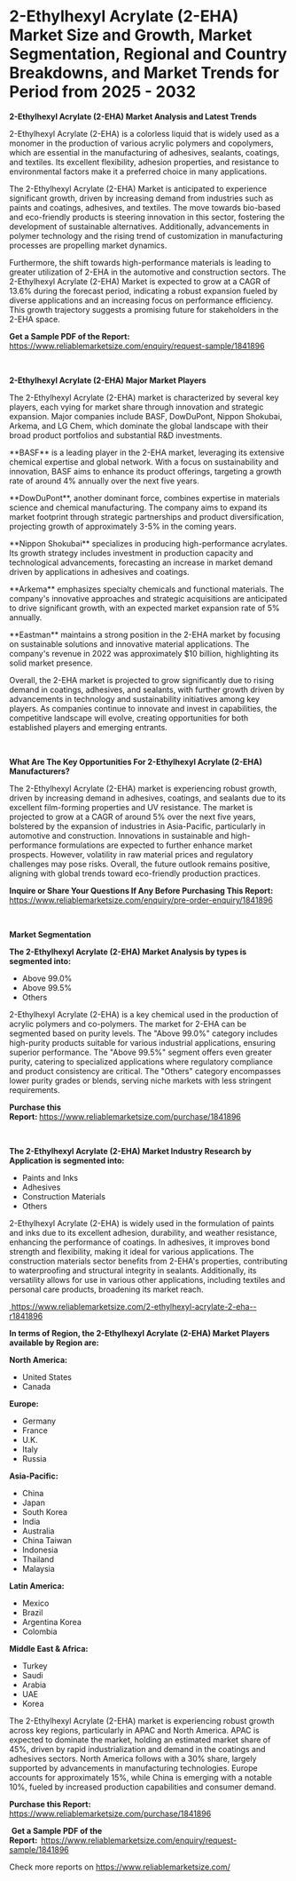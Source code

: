 <p><h1>2-Ethylhexyl Acrylate (2-EHA) Market Size and Growth, Market Segmentation, Regional and Country Breakdowns, and Market Trends for Period from 2025 -  2032</h1></p><p><strong>2-Ethylhexyl Acrylate (2-EHA) Market Analysis and Latest Trends</strong></p>
<p><p>2-Ethylhexyl Acrylate (2-EHA) is a colorless liquid that is widely used as a monomer in the production of various acrylic polymers and copolymers, which are essential in the manufacturing of adhesives, sealants, coatings, and textiles. Its excellent flexibility, adhesion properties, and resistance to environmental factors make it a preferred choice in many applications.</p><p>The 2-Ethylhexyl Acrylate (2-EHA) Market is anticipated to experience significant growth, driven by increasing demand from industries such as paints and coatings, adhesives, and textiles. The move towards bio-based and eco-friendly products is steering innovation in this sector, fostering the development of sustainable alternatives. Additionally, advancements in polymer technology and the rising trend of customization in manufacturing processes are propelling market dynamics.</p><p>Furthermore, the shift towards high-performance materials is leading to greater utilization of 2-EHA in the automotive and construction sectors. The 2-Ethylhexyl Acrylate (2-EHA) Market is expected to grow at a CAGR of 13.6% during the forecast period, indicating a robust expansion fueled by diverse applications and an increasing focus on performance efficiency. This growth trajectory suggests a promising future for stakeholders in the 2-EHA space.</p></p>
<p><strong>Get a Sample PDF of the Report:&nbsp;</strong> <a href="https://www.reliablemarketsize.com/enquiry/request-sample/1841896?utm_campaign=3165&utm_medium=2&utm_source=Github&utm_content=ia&utm_term=26032025&utm_id=2-ethylhexyl-acrylate-2-eha">https://www.reliablemarketsize.com/enquiry/request-sample/1841896</a></p>
<p>&nbsp;</p>
<p><strong>2-Ethylhexyl Acrylate (2-EHA) Major Market Players</strong></p>
<p><p>The 2-Ethylhexyl Acrylate (2-EHA) market is characterized by several key players, each vying for market share through innovation and strategic expansion. Major companies include BASF, DowDuPont, Nippon Shokubai, Arkema, and LG Chem, which dominate the global landscape with their broad product portfolios and substantial R&D investments.</p><p>**BASF** is a leading player in the 2-EHA market, leveraging its extensive chemical expertise and global network. With a focus on sustainability and innovation, BASF aims to enhance its product offerings, targeting a growth rate of around 4% annually over the next five years.</p><p>**DowDuPont**, another dominant force, combines expertise in materials science and chemical manufacturing. The company aims to expand its market footprint through strategic partnerships and product diversification, projecting growth of approximately 3-5% in the coming years.</p><p>**Nippon Shokubai** specializes in producing high-performance acrylates. Its growth strategy includes investment in production capacity and technological advancements, forecasting an increase in market demand driven by applications in adhesives and coatings.</p><p>**Arkema** emphasizes specialty chemicals and functional materials. The company's innovative approaches and strategic acquisitions are anticipated to drive significant growth, with an expected market expansion rate of 5% annually.</p><p>**Eastman** maintains a strong position in the 2-EHA market by focusing on sustainable solutions and innovative material applications. The company's revenue in 2022 was approximately $10 billion, highlighting its solid market presence.</p><p>Overall, the 2-EHA market is projected to grow significantly due to rising demand in coatings, adhesives, and sealants, with further growth driven by advancements in technology and sustainability initiatives among key players. As companies continue to innovate and invest in capabilities, the competitive landscape will evolve, creating opportunities for both established players and emerging entrants.</p></p>
<p>&nbsp;</p>
<p><strong>What Are The Key Opportunities For 2-Ethylhexyl Acrylate (2-EHA) Manufacturers?</strong></p>
<p><p>The 2-Ethylhexyl Acrylate (2-EHA) market is experiencing robust growth, driven by increasing demand in adhesives, coatings, and sealants due to its excellent film-forming properties and UV resistance. The market is projected to grow at a CAGR of around 5% over the next five years, bolstered by the expansion of industries in Asia-Pacific, particularly in automotive and construction. Innovations in sustainable and high-performance formulations are expected to further enhance market prospects. However, volatility in raw material prices and regulatory challenges may pose risks. Overall, the future outlook remains positive, aligning with global trends toward eco-friendly production practices.</p></p>
<p><strong>Inquire or Share Your Questions If Any Before Purchasing This Report:</strong> <a href="https://www.reliablemarketsize.com/enquiry/pre-order-enquiry/1841896?utm_campaign=3165&utm_medium=2&utm_source=Github&utm_content=ia&utm_term=26032025&utm_id=2-ethylhexyl-acrylate-2-eha">https://www.reliablemarketsize.com/enquiry/pre-order-enquiry/1841896</a></p>
<p>&nbsp;</p>
<p><strong>Market Segmentation</strong></p>
<p><strong>The 2-Ethylhexyl Acrylate (2-EHA) Market Analysis by types is segmented into:</strong></p>
<p><ul><li>Above 99.0%</li><li>Above 99.5%</li><li>Others</li></ul></p>
<p><p>2-Ethylhexyl Acrylate (2-EHA) is a key chemical used in the production of acrylic polymers and co-polymers. The market for 2-EHA can be segmented based on purity levels. The "Above 99.0%" category includes high-purity products suitable for various industrial applications, ensuring superior performance. The "Above 99.5%" segment offers even greater purity, catering to specialized applications where regulatory compliance and product consistency are critical. The "Others" category encompasses lower purity grades or blends, serving niche markets with less stringent requirements.</p></p>
<p><strong>Purchase this Report:&nbsp;</strong><a href="https://www.reliablemarketsize.com/purchase/1841896?utm_campaign=3165&utm_medium=2&utm_source=Github&utm_content=ia&utm_term=26032025&utm_id=2-ethylhexyl-acrylate-2-eha">https://www.reliablemarketsize.com/purchase/1841896</a></p>
<p>&nbsp;</p>
<p><strong>The 2-Ethylhexyl Acrylate (2-EHA) Market Industry Research by Application is segmented into:</strong></p>
<p><ul><li>Paints and Inks</li><li>Adhesives</li><li>Construction Materials</li><li>Others</li></ul></p>
<p><p>2-Ethylhexyl Acrylate (2-EHA) is widely used in the formulation of paints and inks due to its excellent adhesion, durability, and weather resistance, enhancing the performance of coatings. In adhesives, it improves bond strength and flexibility, making it ideal for various applications. The construction materials sector benefits from 2-EHA's properties, contributing to waterproofing and structural integrity in sealants. Additionally, its versatility allows for use in various other applications, including textiles and personal care products, broadening its market reach.</p></p>
<p><a href="https://www.reliablemarketsize.com/2-ethylhexyl-acrylate-2-eha--r1841896?utm_campaign=3165&utm_medium=2&utm_source=Github&utm_content=ia&utm_term=26032025&utm_id=2-ethylhexyl-acrylate-2-eha">&nbsp;https://www.reliablemarketsize.com/2-ethylhexyl-acrylate-2-eha--r1841896</a></p>
<p><strong>In terms of Region, the 2-Ethylhexyl Acrylate (2-EHA) Market Players available by Region are:</strong></p>
<p>
    <p> <strong> North America: </strong>
        <ul>
            <li>United States</li>
            <li>Canada</li>
        </ul>
        </p> 
    <p> <strong> Europe: </strong>
        <ul>
            <li>Germany</li>
            <li>France</li>
            <li>U.K.</li>
            <li>Italy</li>
            <li>Russia</li>
        </ul>
        </p> 
    <p> <strong> Asia-Pacific: </strong>
        <ul>
            <li>China</li>
            <li>Japan</li>
            <li>South Korea</li>
            <li>India</li>
            <li>Australia</li>
            <li>China Taiwan</li>
            <li>Indonesia</li>
            <li>Thailand</li>
            <li>Malaysia</li>
        </ul>
        </p> 
    <p> <strong> Latin America: </strong>
        <ul>
            <li>Mexico</li>
            <li>Brazil</li>
            <li>Argentina Korea</li>
            <li>Colombia</li>
        </ul>
        </p> 
    <p> <strong> Middle East & Africa: </strong>
        <ul>
            <li>Turkey</li>
            <li>Saudi</li>
            <li>Arabia</li>
            <li>UAE</li>
            <li>Korea</li>
        </ul>
    </p>
    </p>
<p><p>The 2-Ethylhexyl Acrylate (2-EHA) market is experiencing robust growth across key regions, particularly in APAC and North America. APAC is expected to dominate the market, holding an estimated market share of 45%, driven by rapid industrialization and demand in the coatings and adhesives sectors. North America follows with a 30% share, largely supported by advancements in manufacturing technologies. Europe accounts for approximately 15%, while China is emerging with a notable 10%, fueled by increased production capabilities and consumer demand.</p></p>
<p><strong>Purchase this Report: </strong><a href="https://www.reliablemarketsize.com/purchase/1841896?utm_campaign=3165&utm_medium=2&utm_source=Github&utm_content=ia&utm_term=26032025&utm_id=2-ethylhexyl-acrylate-2-eha">https://www.reliablemarketsize.com/purchase/1841896</a></p>
<p>&nbsp;<strong>Get a Sample PDF of the Report:&nbsp;&nbsp;</strong><a href="https://www.reliablemarketsize.com/enquiry/request-sample/1841896?utm_campaign=3165&utm_medium=2&utm_source=Github&utm_content=ia&utm_term=26032025&utm_id=2-ethylhexyl-acrylate-2-eha">https://www.reliablemarketsize.com/enquiry/request-sample/1841896</a></p>
<p><strong></strong></p>
<p>Check more reports on <a href="https://www.reliablemarketsize.com/?utm_campaign=3165&utm_medium=2&utm_source=Github&utm_content=ia&utm_term=26032025&utm_id=2-ethylhexyl-acrylate-2-eha">https://www.reliablemarketsize.com/</a></p>